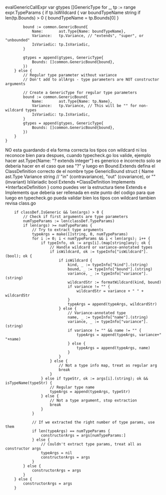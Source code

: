 evalGenericCallExpr
	var gtypes []GenericType
	for _, tp := range expr.TypeParams {
		if tp.IsWildcard {
			var boundTypeName string
			if len(tp.Bounds) > 0 {
				boundTypeName = tp.Bounds[0]
			}

			bound := common.GenericBound{
				Name:       ast.Type{Name: boundTypeName},
				Variance:   tp.Variance, // "extends", "super", or "unbounded"
				IsVariadic: tp.IsVariadic,
			}

			gtypes = append(gtypes, GenericType{
				Bounds: []common.GenericBound{bound},
			})
		} else {
			// Regular type parameter without variance
			// Don't add to allArgs - type parameters are NOT constructor arguments

			// Create a GenericType for regular type parameters
			bound := common.GenericBound{
				Name:       ast.Type{Name: tp.Name},
				Variance:   tp.Variance, // This will be "" for non-wildcard types
				IsVariadic: tp.IsVariadic,
			}
			gtypes = append(gtypes, GenericType{
				Bounds: []common.GenericBound{bound},
			})
		}
	}


NO esta guardando d ela forma correcta los tipos con wildcard ni los reconoce bien para despues, cuando typecheck.go los valide, ejemplo hacer ast.Type{Name: "? extends integer"} es generico e incorrecto solo se deberia hacer en el caso que sea "?" y luego en Bound.Extends defina el ClassDefinition correcto de el nombre
type GenericBound struct {
	Name       ast.Type
	Variance   string // "in" (contravariance), "out" (covariance), or "" (invariant)
	IsVariadic bool
	Extends    *ClassDefinition
	Implements *InterfaceDefinition
}
como puedes ver la estructura tiene Extends e Implements que deberia ser rellenada en este punto del codigo para que luego en typecheck.go pueda validar bien los tipos con wildcard
tambien revisa class.go

		if classDef.IsGeneric && len(args) > 0 {
			// Check if first arguments are type parameters
			numTypeParams := len(classDef.TypeParams)
			if len(args) >= numTypeParams {
				// Try to extract type arguments
				typeArgs = make([]string, 0, numTypeParams)
				for i := 0; i < numTypeParams && i < len(args); i++ {
					if typeInfo, ok := args[i].(map[string]any); ok {
						// Handle wildcard or variance-annotated types
						if isWildcard, ok := typeInfo["isWildcard"].(bool); ok {
							if isWildcard {
								kind, _ := typeInfo["kind"].(string)
								bound, _ := typeInfo["bound"].(string)
								variance, _ := typeInfo["variance"].(string)
								wildcardStr := formatWildcard(kind, bound)
								if variance != "" {
									wildcardStr = variance + " " + wildcardStr
								}
								typeArgs = append(typeArgs, wildcardStr)
							} else {
								// Variance-annotated type
								name, _ := typeInfo["name"].(string)
								variance, _ := typeInfo["variance"].(string)
								if variance != "" && name != "" {
									typeArgs = append(typeArgs, variance+" "+name)
								} else {
									typeArgs = append(typeArgs, name)
								}
							}
						} else {
							// Not a type info map, treat as regular arg
							break
						}
					} else if typeStr, ok := args[i].(string); ok && isTypeName(typeStr) {
						// Regular type name
						typeArgs = append(typeArgs, typeStr)
					} else {
						// Not a type argument, stop extraction
						break
					}
				}

				// If we extracted the right number of type params, use them
				if len(typeArgs) == numTypeParams {
					constructorArgs = args[numTypeParams:]
				} else {
					// Couldn't extract type params, treat all as constructor args
					typeArgs = nil
					constructorArgs = args
				}
			} else {
				constructorArgs = args
			}
		} else {
			constructorArgs = args
		}